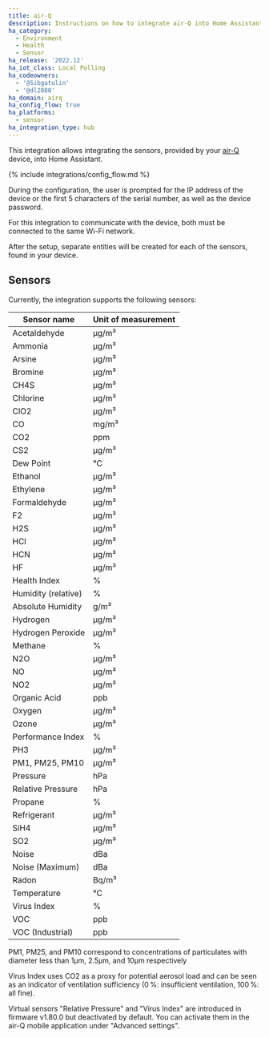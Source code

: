 ```yaml
---
title: air-Q
description: Instructions on how to integrate air-Q into Home Assistant
ha_category:
  - Environment
  - Health
  - Sensor
ha_release: '2022.12'
ha_iot_class: Local Polling
ha_codeowners:
  - '@Sibgatulin'
  - '@dl2080'
ha_domain: airq
ha_config_flow: true
ha_platforms:
  - sensor
ha_integration_type: hub
---
```


This integration allows integrating the sensors, provided by your [air-Q](https://www.air-q.com/) device, into Home Assistant.

{% include integrations/config_flow.md %}

During the configuration, the user is prompted for the IP address of the device or the first 5 characters of the serial number, as well as the device password.

For this integration to communicate with the device, both must be connected to the same Wi-Fi network.

After the setup, separate entities will be created for each of the sensors, found in your device.

## Sensors

Currently, the integration supports the following sensors:

| Sensor name          | Unit of measurement |
|----------------------|---------------------|
| Acetaldehyde         | µg/m³               |
| Ammonia              | µg/m³               |
| Arsine               | µg/m³               |
| Bromine              | µg/m³               |
| CH4S                 | µg/m³               |
| Chlorine             | µg/m³               |
| ClO2                 | µg/m³               |
| CO                   | mg/m³               |
| CO2                  | ppm                 |
| CS2                  | µg/m³               |
| Dew Point            | °C                  |
| Ethanol              | µg/m³               |
| Ethylene             | µg/m³               |
| Formaldehyde         | µg/m³               |
| F2                   | µg/m³               |
| H2S                  | µg/m³               |
| HCl                  | µg/m³               |
| HCN                  | µg/m³               |
| HF                   | µg/m³               |
| Health Index         | %                   |
| Humidity (relative)  | %                   |
| Absolute Humidity    | g/m³                |
| Hydrogen             | µg/m³               |
| Hydrogen Peroxide    | µg/m³               |
| Methane              | %                   |
| N2O                  | µg/m³               |
| NO                   | µg/m³               |
| NO2                  | µg/m³               |
| Organic Acid         | ppb                 |
| Oxygen               | µg/m³               |
| Ozone                | µg/m³               |
| Performance Index    | %                   |
| PH3                  | µg/m³               |
| PM1, PM25, PM10      | µg/m³               |
| Pressure             | hPa                 |
| Relative Pressure    | hPa                 |
| Propane              | %                   |
| Refrigerant          | µg/m³               |
| SiH4                 | µg/m³               |
| SO2                  | µg/m³               |
| Noise                | dBa                 |
| Noise (Maximum)      | dBa                 |
| Radon                | Bq/m³               |
| Temperature          | °C                  |
| Virus Index          | %                   |
| VOC                  | ppb                 |
| VOC (Industrial)     | ppb                 |

PM1, PM25, and PM10 correspond to concentrations of particulates with diameter less than 1µm, 2.5µm, and 10µm respectively

Virus Index uses CO2 as a proxy for potential aerosol load and can be seen as an indicator of ventilation sufficiency (0 %: insufficient ventilation, 100 %: all fine).

Virtual sensors "Relative Pressure" and "Virus Index" are introduced in firmware v1.80.0 but deactivated by default. You can activate them in the air-Q mobile application under "Advanced settings".
